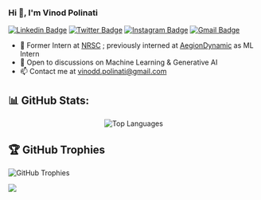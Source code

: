 ### Hi 👋, I'm Vinod Polinati

[![Linkedin Badge](https://img.shields.io/badge/-Vinod_Polinati-blue?style=flat&logo=Linkedin&logoColor=white&link=https://www.linkedin.com/in/polinati-vinod/)](https://www.linkedin.com/in/polinati-vinod/)
[![Twitter Badge](https://img.shields.io/badge/-@vinod_polinati-1ca0f1?style=flat&labelColor=1ca0f1&logo=twitter&logoColor=white&link=https://twitter.com/vinod_polinati)](https://twitter.com/vinod_polinati)
[![Instagram Badge](https://img.shields.io/badge/-@vinod_polinati-purple?style=flat&logo=instagram&logoColor=white&link=https://instagram.com/vinod_polinati/)](https://instagram.com/vinod_polinati)
[![Gmail Badge](https://img.shields.io/badge/-vinod_polinati-c14438?style=flat&logo=Gmail&logoColor=white&link=mailto:vinodd.polinati@gmail.com)](mailto:vinodd.polinati@gmail.com)

- 🔭 Former Intern at [NRSC](https://www.nrsc.gov.in/) ; previously interned at [AegionDynamic](https://www.aegiondynamic.com/) as ML Intern
- 💬 Open to discussions on Machine Learning & Generative AI
- 📫 Contact me at vinodd.polinati@gmail.com
## 📊 GitHub Stats:
<div align="center">
  
  ![Top Languages](https://github-readme-stats.vercel.app/api/top-langs/?username=vinod-polinati&theme=dark&hide_border=true&include_all_commits=false&count_private=false&layout=compact)<br/>
</div>

## 🏆 GitHub Trophies
![GitHub Trophies](https://github-profile-trophy.vercel.app/?username=vinod-polinati&theme=dark_dimmed&no-frame=false&no-bg=true&margin-w=4)

[![](https://visitcount.itsvg.in/api?id=ravirt7911&icon=3&color=11)](https://visitcount.itsvg.in)
